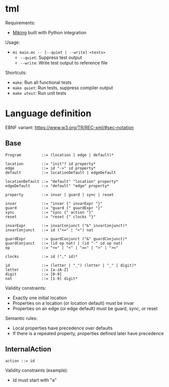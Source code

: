 # tml

Requirements:
- [Miking](https://github.com/miking-lang/miking/tree/develop) built with Python integration

Usage:
- `mi main.mc -- [--quiet | --write] <tests>`
    - `--quiet`: Suppress test output
    - `--write`: Write test output to reference file

Shortcuts:
- `make`: Run all functional tests
- `make quiet`: Run tests, suppress compiler output
- `make utest`: Run unit tests

# Language definition

EBNF variant: <https://www.w3.org/TR/REC-xml/#sec-notation>

## Base

```
Program         ::= (location | edge | default)*

location        ::= "init"? id property*
edge            ::= id "->" id property*
default         ::= locationDefault | edgeDefault

locationDefault ::= "default" "location" property*
edgeDefault     ::= "default" "edge" property*

property        ::= invar | guard | sync | reset

invar           ::= "invar {" invarExpr "}"
guard           ::= "guard {" guardExpr "}"
sync            ::= "sync {" action "}"
reset           ::= "reset {" clocks "}"

invarExpr       ::= invarConjunct ("&" invarConjunct)*
invarConjunct   ::= id ("<=" | "<") nat

guardExpr       ::= guardConjunct ("&" guardConjunct)*
guardConjunct   ::= (id op nat) | (id "-" id op nat)
op              ::= "<=" | "<" | "==" | ">" | ">="

clocks          ::= id ("," id)*

id              ::= (letter | "_") (letter | "_" | digit)*
letter          ::= [a-zA-Z]
digit           ::= [0-9]
nat             ::= [1-9] digit*
```

Validity constraints:
- Exactly one initial location
- Properties on a location (or location default) must be invar
- Properties on an edge (or edge default) must be guard, sync, or reset

Semantic rules:
- Local properties have precedence over defaults
- If there is a repeated property, properties defined later have precedence

## InternalAction

```
action ::= id
```

Validity constraints (example):
- Id must start with "a"
